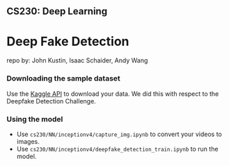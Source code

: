 ## CS230: Deep Learning
# Deep Fake Detection
repo by: John Kustin, Isaac Schaider, Andy Wang

### Downloading the sample dataset
Use the [Kaggle API](https://github.com/Kaggle/kaggle-api) to download your data. We did this with respect to the Deepfake Detection Challenge.

### Using the model
- Use `cs230/NN/inceptionv4/capture_img.ipynb` to convert your videos to images.
- Use ` cs230/NN/inceptionv4/deepfake_detection_train.ipynb ` to run the model.


